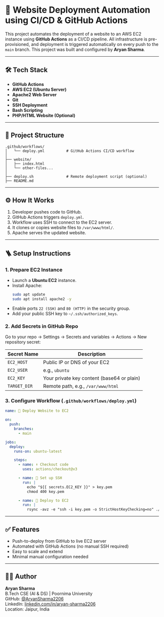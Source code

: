# 🚀 Website Deployment Automation using CI/CD & GitHub Actions

This project automates the deployment of a website to an AWS EC2 instance using **GitHub Actions** as a CI/CD pipeline. All infrastructure is pre-provisioned, and deployment is triggered automatically on every push to the `main` branch. This project was built and configured by **Aryan Sharma**.

---

## 🛠️ Tech Stack

- **GitHub Actions**
- **AWS EC2 (Ubuntu Server)**
- **Apache2 Web Server**
- **Git**
- **SSH Deployment**
- **Bash Scripting**
- **PHP/HTML Website (Optional)**

---

## 📁 Project Structure

```
.github/workflows/
│   └── deploy.yml          # GitHub Actions CI/CD workflow
│
├── website/
│   ├── index.html
│   └── other-files...
│
├── deploy.sh               # Remote deployment script (optional)
├── README.md
```

---

## ⚙️ How It Works

1. Developer pushes code to GitHub.
2. GitHub Actions triggers `deploy.yml`.
3. Workflow uses SSH to connect to the EC2 server.
4. It clones or copies website files to `/var/www/html/`.
5. Apache serves the updated website.

---

## 🪜 Setup Instructions

### 1. Prepare EC2 Instance

- Launch a **Ubuntu EC2** instance.
- Install Apache:
  ```bash
  sudo apt update
  sudo apt install apache2 -y
  ```
- Enable ports `22 (SSH)` and `80 (HTTP)` in the security group.
- Add your public SSH key to `~/.ssh/authorized_keys`.

### 2. Add Secrets in GitHub Repo

Go to your repo → Settings → Secrets and variables → Actions → New repository secret:

| Secret Name         | Description                          |
|---------------------|--------------------------------------|
| `EC2_HOST`          | Public IP or DNS of your EC2         |
| `EC2_USER`          | e.g., `ubuntu`                       |
| `EC2_KEY`           | Your private key content (base64 or plain) |
| `TARGET_DIR`        | Remote path, e.g., `/var/www/html`   |

### 3. Configure Workflow (`.github/workflows/deploy.yml`)

```yaml
name: 🚀 Deploy Website to EC2

on:
  push:
    branches:
      - main

jobs:
  deploy:
    runs-on: ubuntu-latest

    steps:
      - name: ⬇️ Checkout code
        uses: actions/checkout@v3

      - name: 🧾 Set up SSH
        run: |
          echo "${{ secrets.EC2_KEY }}" > key.pem
          chmod 400 key.pem

      - name: 🚀 Deploy to EC2
        run: |
          rsync -avz -e "ssh -i key.pem -o StrictHostKeyChecking=no" ./website/ ${{ secrets.EC2_USER }}@${{ secrets.EC2_HOST }}:${{ secrets.TARGET_DIR }}
```

---

## ✅ Features

- Push-to-deploy from GitHub to live EC2 server
- Automated with GitHub Actions (no manual SSH required)
- Easy to scale and extend
- Minimal manual configuration needed

---

## 👨‍💻 Author

**Aryan Sharma**  
B.Tech CSE (AI & DS) | Poornima University  
GitHub: [@AryanSharma2206](https://github.com/AryanSharma2206)  
LinkedIn: [linkedin.com/in/aryan-sharma2206](https://www.linkedin.com/in/aryan-sharma-a2a240353/)  
Location: Jaipur, India
